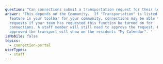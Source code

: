 ```yaml
---
question: "Can connections submit a transportation request for their loved one? "
answer: 'This depends on the Community.  If "Transportation" is listed as a
  feature in your toolbar for your community, connections may be able to submit
  requests if your team has requested this function be turned on for
  connections. A staff member will still need to approve the request. Once
  approved the transport will show on the residents "My Calendar". '
isMobile: false
topics:
  - connection-portal
userTypes:
  - staff
---
```

